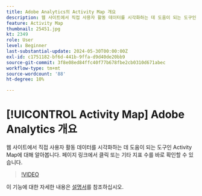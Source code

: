 ```yaml
---
title: Adobe Analytics의 Activity Map 개요
description: 웹 사이트에서 직접 사용자 활동 데이터를 시각화하는 데 도움이 되는 도구인 Activity Map에 대해 알아봅니다. 페이지 링크에서 클릭 또는 기타 지표 수를 바로 확인할 수 있습니다.
feature: Activity Map
thumbnail: 25451.jpg
kt: 2349
role: User
level: Beginner
last-substantial-update: 2024-05-30T00:00:00Z
exl-id: c1751182-bf6d-441b-9ffa-d9d40de20bb9
source-git-commit: 3f8e08ed84ffc40f77b678fbe2cb0310d671abec
workflow-type: tm+mt
source-wordcount: '88'
ht-degree: 10%

---
```


# [!UICONTROL Activity Map] Adobe Analytics 개요

웹 사이트에서 직접 사용자 활동 데이터를 시각화하는 데 도움이 되는 도구인 Activity Map에 대해 알아봅니다. 페이지 링크에서 클릭 또는 기타 지표 수를 바로 확인할 수 있습니다.

>[!VIDEO](https://video.tv.adobe.com/v/25451/?quality=12&learn=on)

이 기능에 대한 자세한 내용은 [설명서](https://experienceleague.adobe.com/en/docs/analytics/analyze/activity-map/activity-map)를 참조하십시오.
